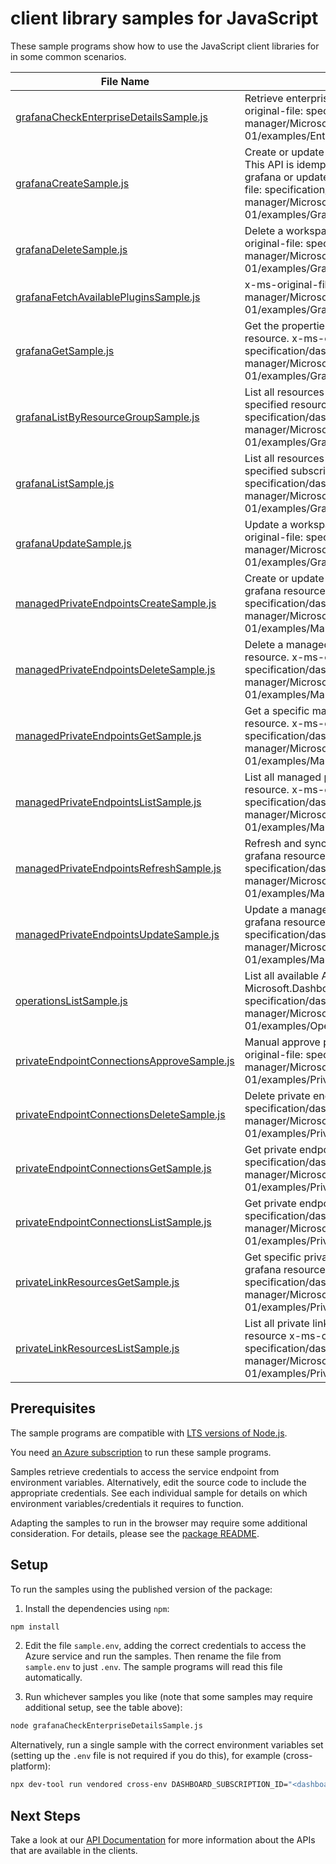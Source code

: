 # client library samples for JavaScript

These sample programs show how to use the JavaScript client libraries for in some common scenarios.

| **File Name**                                                                         | **Description**                                                                                                                                                                                                                                                                   |
| ------------------------------------------------------------------------------------- | --------------------------------------------------------------------------------------------------------------------------------------------------------------------------------------------------------------------------------------------------------------------------------- |
| [grafanaCheckEnterpriseDetailsSample.js][grafanacheckenterprisedetailssample]         | Retrieve enterprise add-on details information x-ms-original-file: specification/dashboard/resource-manager/Microsoft.Dashboard/stable/2023-09-01/examples/EnterpriseDetails_Post.json                                                                                            |
| [grafanaCreateSample.js][grafanacreatesample]                                         | Create or update a workspace for Grafana resource. This API is idempotent, so user can either create a new grafana or update an existing grafana. x-ms-original-file: specification/dashboard/resource-manager/Microsoft.Dashboard/stable/2023-09-01/examples/Grafana_Create.json |
| [grafanaDeleteSample.js][grafanadeletesample]                                         | Delete a workspace for Grafana resource. x-ms-original-file: specification/dashboard/resource-manager/Microsoft.Dashboard/stable/2023-09-01/examples/Grafana_Delete.json                                                                                                          |
| [grafanaFetchAvailablePluginsSample.js][grafanafetchavailablepluginssample]           | x-ms-original-file: specification/dashboard/resource-manager/Microsoft.Dashboard/stable/2023-09-01/examples/Grafana_FetchAvailablePlugins.json                                                                                                                                    |
| [grafanaGetSample.js][grafanagetsample]                                               | Get the properties of a specific workspace for Grafana resource. x-ms-original-file: specification/dashboard/resource-manager/Microsoft.Dashboard/stable/2023-09-01/examples/Grafana_Get.json                                                                                     |
| [grafanaListByResourceGroupSample.js][grafanalistbyresourcegroupsample]               | List all resources of workspaces for Grafana under the specified resource group. x-ms-original-file: specification/dashboard/resource-manager/Microsoft.Dashboard/stable/2023-09-01/examples/Grafana_ListByResourceGroup.json                                                     |
| [grafanaListSample.js][grafanalistsample]                                             | List all resources of workspaces for Grafana under the specified subscription. x-ms-original-file: specification/dashboard/resource-manager/Microsoft.Dashboard/stable/2023-09-01/examples/Grafana_List.json                                                                      |
| [grafanaUpdateSample.js][grafanaupdatesample]                                         | Update a workspace for Grafana resource. x-ms-original-file: specification/dashboard/resource-manager/Microsoft.Dashboard/stable/2023-09-01/examples/Grafana_Update.json                                                                                                          |
| [managedPrivateEndpointsCreateSample.js][managedprivateendpointscreatesample]         | Create or update a managed private endpoint for a grafana resource. x-ms-original-file: specification/dashboard/resource-manager/Microsoft.Dashboard/stable/2023-09-01/examples/ManagedPrivateEndpoints_Create.json                                                               |
| [managedPrivateEndpointsDeleteSample.js][managedprivateendpointsdeletesample]         | Delete a managed private endpoint for a grafana resource. x-ms-original-file: specification/dashboard/resource-manager/Microsoft.Dashboard/stable/2023-09-01/examples/ManagedPrivateEndpoints_Delete.json                                                                         |
| [managedPrivateEndpointsGetSample.js][managedprivateendpointsgetsample]               | Get a specific managed private endpoint of a grafana resource. x-ms-original-file: specification/dashboard/resource-manager/Microsoft.Dashboard/stable/2023-09-01/examples/ManagedPrivateEndpoints_Get.json                                                                       |
| [managedPrivateEndpointsListSample.js][managedprivateendpointslistsample]             | List all managed private endpoints of a grafana resource. x-ms-original-file: specification/dashboard/resource-manager/Microsoft.Dashboard/stable/2023-09-01/examples/ManagedPrivateEndpoints_List.json                                                                           |
| [managedPrivateEndpointsRefreshSample.js][managedprivateendpointsrefreshsample]       | Refresh and sync managed private endpoints of a grafana resource to latest state. x-ms-original-file: specification/dashboard/resource-manager/Microsoft.Dashboard/stable/2023-09-01/examples/ManagedPrivateEndpoints_Refresh.json                                                |
| [managedPrivateEndpointsUpdateSample.js][managedprivateendpointsupdatesample]         | Update a managed private endpoint for an existing grafana resource. x-ms-original-file: specification/dashboard/resource-manager/Microsoft.Dashboard/stable/2023-09-01/examples/ManagedPrivateEndpoints_Patch.json                                                                |
| [operationsListSample.js][operationslistsample]                                       | List all available API operations provided by Microsoft.Dashboard. x-ms-original-file: specification/dashboard/resource-manager/Microsoft.Dashboard/stable/2023-09-01/examples/Operations_List.json                                                                               |
| [privateEndpointConnectionsApproveSample.js][privateendpointconnectionsapprovesample] | Manual approve private endpoint connection x-ms-original-file: specification/dashboard/resource-manager/Microsoft.Dashboard/stable/2023-09-01/examples/PrivateEndpointConnections_Approve.json                                                                                    |
| [privateEndpointConnectionsDeleteSample.js][privateendpointconnectionsdeletesample]   | Delete private endpoint connection x-ms-original-file: specification/dashboard/resource-manager/Microsoft.Dashboard/stable/2023-09-01/examples/PrivateEndpointConnections_Delete.json                                                                                             |
| [privateEndpointConnectionsGetSample.js][privateendpointconnectionsgetsample]         | Get private endpoint connections. x-ms-original-file: specification/dashboard/resource-manager/Microsoft.Dashboard/stable/2023-09-01/examples/PrivateEndpointConnections_Get.json                                                                                                 |
| [privateEndpointConnectionsListSample.js][privateendpointconnectionslistsample]       | Get private endpoint connection x-ms-original-file: specification/dashboard/resource-manager/Microsoft.Dashboard/stable/2023-09-01/examples/PrivateEndpointConnections_List.json                                                                                                  |
| [privateLinkResourcesGetSample.js][privatelinkresourcesgetsample]                     | Get specific private link resource information for this grafana resource x-ms-original-file: specification/dashboard/resource-manager/Microsoft.Dashboard/stable/2023-09-01/examples/PrivateLinkResources_Get.json                                                                |
| [privateLinkResourcesListSample.js][privatelinkresourceslistsample]                   | List all private link resources information for this grafana resource x-ms-original-file: specification/dashboard/resource-manager/Microsoft.Dashboard/stable/2023-09-01/examples/PrivateLinkResources_List.json                                                                  |

## Prerequisites

The sample programs are compatible with [LTS versions of Node.js](https://github.com/nodejs/release#release-schedule).

You need [an Azure subscription][freesub] to run these sample programs.

Samples retrieve credentials to access the service endpoint from environment variables. Alternatively, edit the source code to include the appropriate credentials. See each individual sample for details on which environment variables/credentials it requires to function.

Adapting the samples to run in the browser may require some additional consideration. For details, please see the [package README][package].

## Setup

To run the samples using the published version of the package:

1. Install the dependencies using `npm`:

```bash
npm install
```

2. Edit the file `sample.env`, adding the correct credentials to access the Azure service and run the samples. Then rename the file from `sample.env` to just `.env`. The sample programs will read this file automatically.

3. Run whichever samples you like (note that some samples may require additional setup, see the table above):

```bash
node grafanaCheckEnterpriseDetailsSample.js
```

Alternatively, run a single sample with the correct environment variables set (setting up the `.env` file is not required if you do this), for example (cross-platform):

```bash
npx dev-tool run vendored cross-env DASHBOARD_SUBSCRIPTION_ID="<dashboard subscription id>" DASHBOARD_RESOURCE_GROUP="<dashboard resource group>" node grafanaCheckEnterpriseDetailsSample.js
```

## Next Steps

Take a look at our [API Documentation][apiref] for more information about the APIs that are available in the clients.

[grafanacheckenterprisedetailssample]: https://github.com/Azure/azure-sdk-for-js/blob/main/sdk/dashboard/arm-dashboard/samples/v1/javascript/grafanaCheckEnterpriseDetailsSample.js
[grafanacreatesample]: https://github.com/Azure/azure-sdk-for-js/blob/main/sdk/dashboard/arm-dashboard/samples/v1/javascript/grafanaCreateSample.js
[grafanadeletesample]: https://github.com/Azure/azure-sdk-for-js/blob/main/sdk/dashboard/arm-dashboard/samples/v1/javascript/grafanaDeleteSample.js
[grafanafetchavailablepluginssample]: https://github.com/Azure/azure-sdk-for-js/blob/main/sdk/dashboard/arm-dashboard/samples/v1/javascript/grafanaFetchAvailablePluginsSample.js
[grafanagetsample]: https://github.com/Azure/azure-sdk-for-js/blob/main/sdk/dashboard/arm-dashboard/samples/v1/javascript/grafanaGetSample.js
[grafanalistbyresourcegroupsample]: https://github.com/Azure/azure-sdk-for-js/blob/main/sdk/dashboard/arm-dashboard/samples/v1/javascript/grafanaListByResourceGroupSample.js
[grafanalistsample]: https://github.com/Azure/azure-sdk-for-js/blob/main/sdk/dashboard/arm-dashboard/samples/v1/javascript/grafanaListSample.js
[grafanaupdatesample]: https://github.com/Azure/azure-sdk-for-js/blob/main/sdk/dashboard/arm-dashboard/samples/v1/javascript/grafanaUpdateSample.js
[managedprivateendpointscreatesample]: https://github.com/Azure/azure-sdk-for-js/blob/main/sdk/dashboard/arm-dashboard/samples/v1/javascript/managedPrivateEndpointsCreateSample.js
[managedprivateendpointsdeletesample]: https://github.com/Azure/azure-sdk-for-js/blob/main/sdk/dashboard/arm-dashboard/samples/v1/javascript/managedPrivateEndpointsDeleteSample.js
[managedprivateendpointsgetsample]: https://github.com/Azure/azure-sdk-for-js/blob/main/sdk/dashboard/arm-dashboard/samples/v1/javascript/managedPrivateEndpointsGetSample.js
[managedprivateendpointslistsample]: https://github.com/Azure/azure-sdk-for-js/blob/main/sdk/dashboard/arm-dashboard/samples/v1/javascript/managedPrivateEndpointsListSample.js
[managedprivateendpointsrefreshsample]: https://github.com/Azure/azure-sdk-for-js/blob/main/sdk/dashboard/arm-dashboard/samples/v1/javascript/managedPrivateEndpointsRefreshSample.js
[managedprivateendpointsupdatesample]: https://github.com/Azure/azure-sdk-for-js/blob/main/sdk/dashboard/arm-dashboard/samples/v1/javascript/managedPrivateEndpointsUpdateSample.js
[operationslistsample]: https://github.com/Azure/azure-sdk-for-js/blob/main/sdk/dashboard/arm-dashboard/samples/v1/javascript/operationsListSample.js
[privateendpointconnectionsapprovesample]: https://github.com/Azure/azure-sdk-for-js/blob/main/sdk/dashboard/arm-dashboard/samples/v1/javascript/privateEndpointConnectionsApproveSample.js
[privateendpointconnectionsdeletesample]: https://github.com/Azure/azure-sdk-for-js/blob/main/sdk/dashboard/arm-dashboard/samples/v1/javascript/privateEndpointConnectionsDeleteSample.js
[privateendpointconnectionsgetsample]: https://github.com/Azure/azure-sdk-for-js/blob/main/sdk/dashboard/arm-dashboard/samples/v1/javascript/privateEndpointConnectionsGetSample.js
[privateendpointconnectionslistsample]: https://github.com/Azure/azure-sdk-for-js/blob/main/sdk/dashboard/arm-dashboard/samples/v1/javascript/privateEndpointConnectionsListSample.js
[privatelinkresourcesgetsample]: https://github.com/Azure/azure-sdk-for-js/blob/main/sdk/dashboard/arm-dashboard/samples/v1/javascript/privateLinkResourcesGetSample.js
[privatelinkresourceslistsample]: https://github.com/Azure/azure-sdk-for-js/blob/main/sdk/dashboard/arm-dashboard/samples/v1/javascript/privateLinkResourcesListSample.js
[apiref]: https://docs.microsoft.com/javascript/api/@azure/arm-dashboard?view=azure-node-preview
[freesub]: https://azure.microsoft.com/free/
[package]: https://github.com/Azure/azure-sdk-for-js/tree/main/sdk/dashboard/arm-dashboard/README.md
